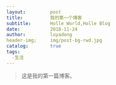 ```yaml
---
layout:         post
title:          我的第一个博客
subtitle:       Holle World,Holle Blog
date:           2018-11-24
author:         luyadong
header-img;     img/post-bg-rwd.jpg
catalog:        true
tags:
  -生活
---
```



>这是我的第一篇博客。
